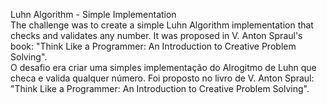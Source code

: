 Luhn Algorithm - Simple Implementation
<br>
The challenge was to create a simple Luhn Algorithm implementation that checks and validates any number. It was proposed in V. Anton Spraul's book: "Think Like a Programmer: An Introduction to Creative Problem Solving".
<br>
O desafio era criar uma simples implementação do Alrogitmo de Luhn que checa e valida qualquer número. Foi proposto no livro de V. Anton Spraul: "Think Like a Programmer: An Introduction to Creative Problem Solving".